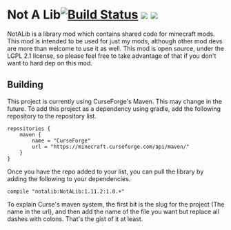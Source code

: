 # Not A Lib[![Build Status](https://travis-ci.org/NotAModder/NotALib.svg?branch=master)](https://travis-ci.org/NotAModder/NotALib) [![](http://cf.way2muchnoise.eu/266545.svg)](https://minecraft.curseforge.com/projects/notalib) [![](http://cf.way2muchnoise.eu/versions/266545.svg)](https://minecraft.curseforge.com/projects/notalib)
NotALib is a library mod which contains shared code for minecraft mods. This mod is intended to be used for just my mods, although other mod devs are more than welcome to use it as well. This mod is open source, under the LGPL 2.1 license, so please feel free to take advantage of that if you don't want to hard dep on this mod. 

## Building
This project is currently using CurseForge's Maven. This may change in the future. To add this project as a dependency using gradle, add the following repository to the repository list. 

```
repositories {
    maven {
        name = "CurseForge"
        url = "https://minecraft.curseforge.com/api/maven/"
    }
}
```

Once you have the repo added to your list, you can pull the library by adding the following to your dependencies. 

```
compile "notalib:NotALib:1.11.2:1.0.+"
```

To explain Curse's maven system, the first bit is the slug for the project (The name in the url), and then add the name of the file you want but replace all dashes with colons. That's the gist of it at least. 